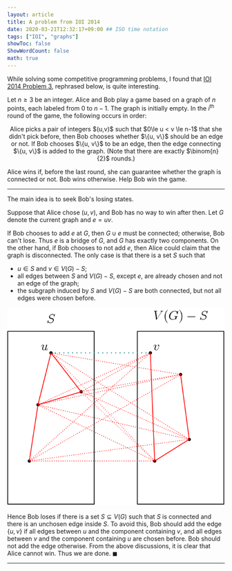 ```yaml
---
layout: article
title: A problem from IOI 2014
date: 2020-03-21T12:32:17+09:00 ## ISO time notation
tags: ["IOI", "graphs"]
showToc: false
ShowWordCount: false
math: true
---
```


While solving some competitive programming problems, I found that [IOI 2014 Problem 3][ioi_2014_3], rephrased below, is quite interesting.

Let $n \ge 3$ be an integer. Alice and Bob play a game based on a graph of $n$ points, each labeled from $0$ to $n-1$. The graph is initially empty. In the $i^{\text{th}}$ round of the game, the following occurs in order:

<center>
Alice picks a pair of integers $(u,v)$ such that $0\le u < v \le n-1$ that she didn't pick before, then Bob chooses whether $\{u, v\}$ should be an edge or not. If Bob chooses $\{u, v\}$ to be an edge, then the edge connecting $\{u, v\}$ is added to the graph. (Note that there are exactly $\binom{n}{2}$ rounds.)
</center>

Alice wins if, before the last round, she can guarantee whether the graph is connected or not. Bob wins otherwise. Help Bob win the game.

---

The main idea is to seek Bob's losing states.

Suppose that Alice chose $(u,v)$, and Bob has no way to win after then. Let $G$ denote the current graph and $e=uv$.

If Bob chooses to add $e$ at $G$, then $G \cup e$ must be connected; otherwise, Bob can't lose. Thus $e$ is a bridge of $G$, and $G$ has exactly two components.
On the other hand, if Bob chooses to not add $e$, then Alice could claim that the graph is disconnected. The only case is that there is a set $S$ such that

- $u \in S$ and $v \in V(G)-S$;
- all edges between $S$ and $V(G)-S$, except $e$, are already chosen and not an edge of the graph;
- the subgraph induced by $S$ and $V(G)-S$ are both connected, but not all edges were chosen before.

<p align="center">
    <img class="image image--xl" src="./images/ioi_2014_3_image.png">
</p>

Hence Bob loses if there is a set $S \subseteq V(G)$ such that $S$ is connected and there is an unchosen edge inside $S$. To avoid this, Bob should add the edge $\{u, v\}$ if all edges between $u$ and the component containing $v$, and all edges between $v$ and the component containing $u$ are chosen before. Bob should not add the edge otherwise. From the above discussions, it is clear that Alice cannot win. Thus we are done. $\blacksquare$

---

[ioi_2014_3]: https://ioinformatics.org/files/ioi2014problem3.pdf
[aops blog]: https://artofproblemsolving.com/community/c1102120